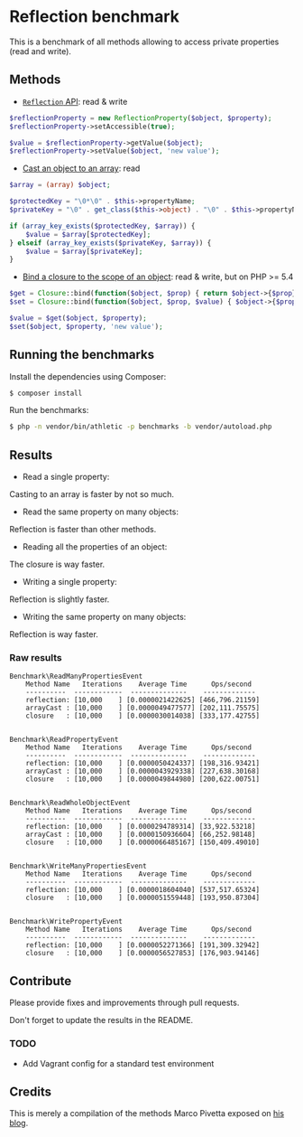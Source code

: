# Reflection benchmark

This is a benchmark of all methods allowing to access private properties (read and write).


## Methods

- [`Reflection` API](http://php.net/manual/en/book.reflection.php): read & write

```php
$reflectionProperty = new ReflectionProperty($object, $property);
$reflectionProperty->setAccessible(true);

$value = $reflectionProperty->getValue($object);
$reflectionProperty->setValue($object, 'new value');
```

- [Cast an object to an array](http://ocramius.github.io/blog/fast-php-object-to-array-conversion/): read

```php
$array = (array) $object;

$protectedKey = "\0*\0" . $this->propertyName;
$privateKey = "\0" . get_class($this->object) . "\0" . $this->propertyName;

if (array_key_exists($protectedKey, $array)) {
	$value = $array[$protectedKey];
} elseif (array_key_exists($privateKey, $array)) {
	$value = $array[$privateKey];
}
```

- [Bind a closure to the scope of an object](http://ocramius.github.io/blog/accessing-private-php-class-members-without-reflection/): read & write, but on PHP >= 5.4

```php
$get = Closure::bind(function($object, $prop) { return $object->{$prop}; }, null, $object);
$set = Closure::bind(function($object, $prop, $value) { $object->{$prop} = $value; }, null, $object);

$value = $get($object, $property);
$set($object, $property, 'new value');
```


## Running the benchmarks

Install the dependencies using Composer:

```sh
$ composer install
```

Run the benchmarks:

```sh
$ php -n vendor/bin/athletic -p benchmarks -b vendor/autoload.php
```

## Results

- Read a single property:

Casting to an array is faster by not so much.

- Read the same property on many objects:

Reflection is faster than other methods.

- Reading all the properties of an object:

The closure is way faster.

- Writing a single property:

Reflection is slightly faster.

- Writing the same property on many objects:

Reflection is way faster.


### Raw results

```
Benchmark\ReadManyPropertiesEvent
    Method Name   Iterations    Average Time      Ops/second
    ----------  ------------  --------------    -------------
    reflection: [10,000    ] [0.0000021422625] [466,796.21159]
    arrayCast : [10,000    ] [0.0000049477577] [202,111.75575]
    closure   : [10,000    ] [0.0000030014038] [333,177.42755]


Benchmark\ReadPropertyEvent
    Method Name   Iterations    Average Time      Ops/second
    ----------  ------------  --------------    -------------
    reflection: [10,000    ] [0.0000050424337] [198,316.93421]
    arrayCast : [10,000    ] [0.0000043929338] [227,638.30168]
    closure   : [10,000    ] [0.0000049844980] [200,622.00751]


Benchmark\ReadWholeObjectEvent
    Method Name   Iterations    Average Time      Ops/second
    ----------  ------------  --------------    -------------
    reflection: [10,000    ] [0.0000294789314] [33,922.53218]
    arrayCast : [10,000    ] [0.0000150936604] [66,252.98148]
    closure   : [10,000    ] [0.0000066485167] [150,409.49010]


Benchmark\WriteManyPropertiesEvent
    Method Name   Iterations    Average Time      Ops/second
    ----------  ------------  --------------    -------------
    reflection: [10,000    ] [0.0000018604040] [537,517.65324]
    closure   : [10,000    ] [0.0000051559448] [193,950.87304]


Benchmark\WritePropertyEvent
    Method Name   Iterations    Average Time      Ops/second
    ----------  ------------  --------------    -------------
    reflection: [10,000    ] [0.0000052271366] [191,309.32942]
    closure   : [10,000    ] [0.0000056527853] [176,903.94146]
```


## Contribute

Please provide fixes and improvements through pull requests.

Don't forget to update the results in the README.

### TODO

- Add Vagrant config for a standard test environment


## Credits

This is merely a compilation of the methods Marco Pivetta exposed on [his blog](http://ocramius.github.io/).

